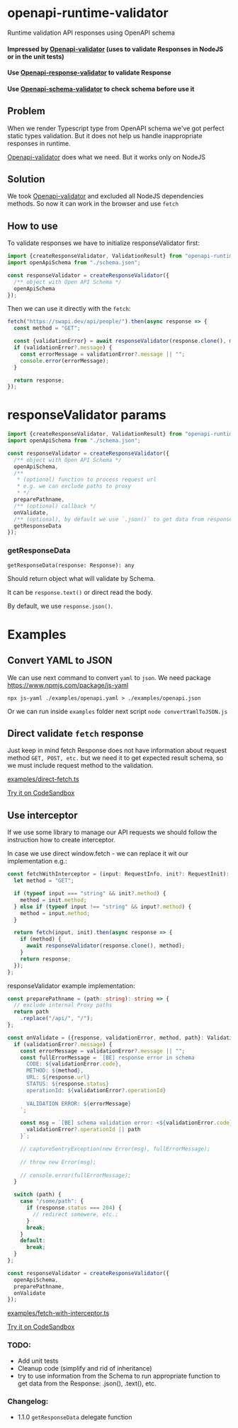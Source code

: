 # openapi-runtime-validator
Runtime validation API responses using OpenAPI schema

#### Impressed by [Openapi-validator](https://www.npmjs.com/package/openapi-validator) (uses to validate Responses in NodeJS or in the unit tests)
#### Use [Openapi-response-validator](https://www.npmjs.com/package/openapi-response-validator) to validate Response
#### Use [Openapi-schema-validator](https://www.npmjs.com/package/openapi-schema-validator) to check schema before use it

## Problem

When we render Typescript type from OpenAPI schema we've got perfect static types validation.
But it does not help us handle inappropriate responses in runtime.

[Openapi-validator](https://www.npmjs.com/package/openapi-validator) does what we need.
But it works only on NodeJS

## Solution

We took [Openapi-validator](https://www.npmjs.com/package/openapi-validator) and excluded all NodeJS dependencies methods.
So now it can work in the browser and use `fetch`

## How to use

To validate responses we have to initialize responseValidator first:

```typescript
import {createResponseValidator, ValidationResult} from "openapi-runtime-validator";
import openApiSchema from "./schema.json";

const responseValidator = createResponseValidator({
  /** object with Open API Schema */
  openApiSchema
});
```

Then we can use it directly with the `fetch`:

```typescript
fetch("https://swapi.dev/api/people/").then(async response => {
  const method = "GET";

  const {validationError} = await responseValidator(response.clone(), method);
  if (validationError?.message) {
    const errorMessage = validationError?.message || "";
    console.error(errorMessage);
  }

  return response;
});
```

# responseValidator params

```typescript
import {createResponseValidator, ValidationResult} from "openapi-runtime-validator";
import openApiSchema from "./schema.json";

const responseValidator = createResponseValidator({
  /** object with Open API Schema */
  openApiSchema,
  /**
   * (optional) function to process request url
   * e.g. we can exclude paths to proxy
   * */
  preparePathname,
  /** (optional) callback */
  onValidate,
  /** (optional), by default we use `.json()` to get data from response */
  getResponseData
});
```

### getResponseData
`getResponseData(response: Response): any`

Should return object what will validate by Schema.

It can be `response.text()` or direct read the body.

By default, we use `response.json()`.

# Examples

## Convert YAML to JSON

We can use next command to convert `yaml` to `json`.
We need package https://www.npmjs.com/package/js-yaml

```shell
npx js-yaml ./examples/openapi.yaml > ./examples/openapi.json
```

Or we can run inside `examples` folder next script `node convertYamlToJSON.js`

## Direct validate `fetch` response

Just keep in mind fetch Response does not have information about request method `GET, POST, etc.`
but we need it to get expected result schema, so we must include request method to the validation.

[examples/direct-fetch.ts](examples/src/direct-fetch.ts)

[Try it on CodeSandbox](https://codesandbox.io/s/typescript-playground-export-forked-m6wtv?file=/src/index.ts)

## Use interceptor

If we use some library to manage our API requests we should follow the instruction how to create interceptor.

In case we use direct window.fetch - we can replace it wit our implementation e.g.:

```typescript
const fetchWithInterceptor = (input: RequestInfo, init?: RequestInit): Promise<Response> => {
  let method = "GET";

  if (typeof input === "string" && init?.method) {
    method = init.method;
  } else if (typeof input !== "string" && input?.method) {
    method = input.method;
  }

  return fetch(input, init).then(async response => {
    if (method) {
      await responseValidator(response.clone(), method);
    }
    return response;
  });
};
```

responseValidator example implementation:

```typescript
const preparePathname = (path: string): string => {
  // exclude internal Proxy paths
  return path
    .replace("/api/", "/");
};

const onValidate = ({response, validationError, method, path}: ValidationResult) => {
  if (validationError?.message) {
    const errorMessage = validationError?.message || "";
    const fullErrorMessage = `[BE] response error in schema
      CODE: ${validationError.code},
      METHOD: ${method},
      URL: ${response.url}
      STATUS: ${response.status}
      operationId: ${validationError?.operationId}
      
      VALIDATION ERROR: ${errorMessage}
    `;

    const msg = `[BE] schema validation error: <${validationError.code}> ${method}: ${
      validationError?.operationId || path
    }`;

    // captureSentryException(new Error(msg), fullErrorMessage);
    
    // throw new Error(msg);
    
    // console.error(fullErrorMessage);
  }

  switch (path) {
    case "/some/path": {
      if (response.status === 204) {
        // redirect somewere, etc.;
      }
      break;
    }
    default:
      break;
  }
};

const responseValidator = createResponseValidator({
  openApiSchema,
  preparePathname,
  onValidate
});
```

[examples/fetch-with-interceptor.ts](examples/src/fetch-with-interceptor.ts)

[Try it on CodeSandbox](https://codesandbox.io/s/romantic-brattain-sgj8k?file=/src/index.ts)

### TODO:

- Add unit tests
- Cleanup code (simplify and rid of inheritance)
- try to use information from the Schema to run appropriate function to get data from the Response: .json(), .text(), etc.

### Changelog:
- 1.1.0 `getResponseData` delegate function

